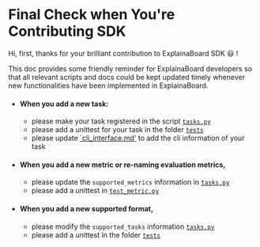 # Final Check when You're Contributing SDK


Hi, first, thanks for your brilliant contribution to ExplainaBoard SDK :smiley: !

This doc provides some friendly reminder for ExplainaBoard developers so that all relevant scripts and docs
could be kept updated timely whenever new functionalities have been implemented in ExplainaBoard.



- #### When you add a new task:
    - please make your task registered in the script [`tasks.py`](https://github.com/neulab/ExplainaBoard/blob/main/explainaboard/tasks.py)
    - please add a unittest for your task in the folder [`tests`](https://github.com/neulab/ExplainaBoard/tree/main/explainaboard/tests)
    - please update [`cli_interface.md'](https://github.com/neulab/ExplainaBoard/blob/main/docs/cli_interface.md) to add the cli information of your task
- #### When you add a new metric or re-naming evaluation metrics,
    - please update the `supported_metrics` information in [`tasks.py`](https://github.com/neulab/ExplainaBoard/blob/main/explainaboard/tasks.py)
    - please add a unittest in [`test_metric.py`](https://github.com/neulab/ExplainaBoard/blob/main/explainaboard/tests/test_metric.py)
- #### When you add a new supported format,
    - please modify the `supported_tasks` information [`tasks.py`](https://github.com/neulab/ExplainaBoard/blob/main/explainaboard/tasks.py)
    - please add a unittest in the folder [`tests`](https://github.com/neulab/ExplainaBoard/tree/main/explainaboard/tests)